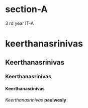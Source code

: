 # section-A
3 rd year IT-A

# keerthanasrinivas
## Keerthanasrinivas
### Keerthanasrinivas
#### Keerthanasrinivas
*Keerthanasrinivas*
**paulwesly**
